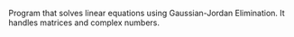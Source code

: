 Program that solves linear equations using Gaussian-Jordan Elimination. It handles matrices and complex numbers.

